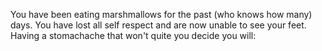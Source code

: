You have been eating marshmallows for the past (who knows how many) days. You have lost all self respect and are now
unable to see your feet. Having a stomachache that won't quite you decide you will:


